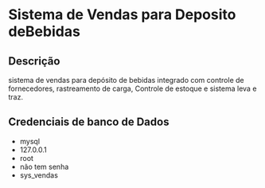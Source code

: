# Sistema de Vendas para Deposito deBebidas
## Descrição
sistema de vendas para depósito de bebidas integrado com controle de fornecedores, rastreamento de carga, Controle de estoque e sistema leva e traz. 

## Credenciais de banco de Dados
* mysql
* 127.0.0.1
* root
* não tem senha
* sys_vendas
